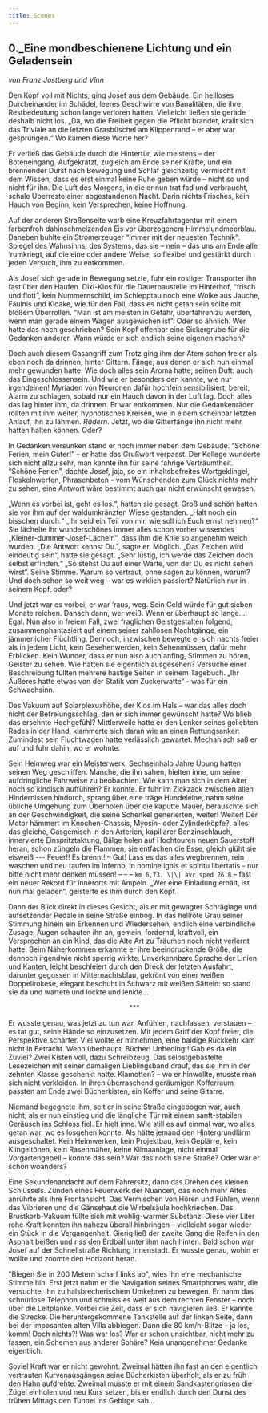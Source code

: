 ```yaml
---
title: Scenes
---
```


## 0.\_Eine mondbeschienene Lichtung und ein Geladensein
*von Franz Jostberg und Vînn*


Den Kopf voll mit Nichts, ging Josef aus dem Gebäude. Ein heilloses Durcheinander im Schädel, leeres Geschwirre von Banalitäten, die ihre Restbedeutung schon lange verloren hatten. Vielleicht ließen sie gerade deshalb nicht los. „Da, wo die Freiheit gegen die Pflicht brandet, krallt sich das Triviale an die letzten Grasbüschel am Klippenrand – er aber war gesprungen.“ Wo kamen diese Worte her?

Er verließ das Gebäude durch die Hintertür, wie meistens – der Boteneingang. Aufgekratzt, zugleich am Ende seiner Kräfte, und ein brennender Durst nach Bewegung und Schlaf gleichzeitig vermischt mit dem Wissen, dass es erst einmal keine Ruhe geben würde – nicht so und nicht für ihn. Die Luft des Morgens, in die er nun trat fad und verbraucht, schale Überreste einer abgestandenen Nacht. Darin nichts Frisches, kein Hauch von Beginn, kein Versprechen, keine Hoffnung.

Auf der anderen Straßenseite warb eine Kreuzfahrtagentur mit einem farbenfroh dahinschmelzenden Eis vor überzogenem Himmelundmeerblau. Daneben buhlte ein Stromerzeuger “Immer mit der neuesten Technik”: Spiegel des Wahnsinns, des Systems, das sie – nein – das uns am Ende alle ‘rumkriegt, auf die eine oder andere Weise, so flexibel und gestärkt durch jeden Versuch, ihm zu entkommen.

Als Josef sich gerade in Bewegung setzte, fuhr ein rostiger Transporter ihn fast über den Haufen. Dixi-Klos für die Dauerbaustelle im Hinterhof, “frisch und flott”, kein Nummernschild, im Schlepptau noch eine Wolke aus Jauche, Fäulnis und Kloake, wie für den Fall, dass es nicht getan sein sollte mit bloßem Überrollen. “Man ist am meisten in Gefahr, überfahren zu werden, wenn man gerade einem Wagen ausgewichen ist”. Oder so ähnlich. Wer hatte das noch geschrieben? Sein Kopf offenbar eine Sickergrube für die Gedanken anderer. Wann würde er sich endlich seine eigenen machen?

Doch auch diesem Gasangriff zum Trotz ging ihm der Atem schon freier als eben noch da drinnen, hinter Gittern. Fänge, aus denen er sich nun einmal mehr gewunden hatte. Wie doch alles sein Aroma hatte, seinen Duft: auch das Eingeschlossensein. Und wie er besonders den kannte, wie nur irgendeinen! Myriaden von Neuronen dafür hochfein sensibilisiert, bereit, Alarm zu schlagen, sobald nur ein Hauch davon in der Luft lag. Doch alles das lag hinter ihm, da drinnen. Er war entkommen. Nur die Gedankenräder rollten mit ihm weiter, hypnotisches Kreisen, wie in einem scheinbar letzten Anlauf, ihn zu lähmen. *Rädern*. Jetzt, wo die Gitterfänge ihn nicht mehr hatten halten können. Oder?

In Gedanken versunken stand er noch immer neben dem Gebäude. “Schöne Ferien, mein Guter!” – er hatte das Grußwort verpasst. Der Kollege wunderte sich nicht allzu sehr, man kannte ihn für seine fahrige Verträumtheit. “Schöne Ferien”, dachte Josef, jaja, so ein inhaltsbefreites Wortgeklingel, Floskelnwerfen, Phrasenbeten - vom Wünschenden zum Glück nichts mehr zu sehen, eine Antwort wäre bestimmt auch gar nicht erwünscht gewesen.

„Wenn es vorbei ist, geht es los.“, hatten sie gesagt. Groß und schön hatten sie vor ihm auf der waldumkränzten Wiese gestanden. „Halt noch ein bisschen durch.“
„Ihr seid ein Teil von mir, wie soll ich Euch ernst nehmen?“
Sie lächelte ihr wunderschönes immer alles schon vorher wissendes „Kleiner-dummer-Josef-Lächeln“, dass ihm die Knie so angenehm weich wurden. „Die Antwort kennst Du.", sagte er.
Möglich.
„Das Zeichen wird eindeutig sein“, hatte sie gesagt.
„Sehr lustig, ich werde das Zeichen doch selbst erfinden.“
„So stehst Du auf einer Warte, von der Du es nicht sehen wirst“. Seine Stimme. Warum so vertraut, ohne sagen zu können, warum? Und doch schon so weit weg – war es wirklich passiert? Natürlich nur in seinem Kopf, oder?

Und jetzt war es vorbei, er war ‘raus, weg. Sein Geld würde für gut sieben Monate reichen. Danach dann, wer weiß. Wenn er überhaupt so lange…. Egal. Nun also in freiem Fall, zwei fraglichen Geistgestalten folgend, zusammenphantasiert auf einem seiner zahllosen Nachtgänge, ein jämmerlicher Flüchtling. Dennoch, inzwischen bewegte er sich nachts freier als in jedem Licht, kein Gesehenwerden, kein Sehenmüssen, dafür mehr Erblicken. Kein Wunder, dass er nun also auch anfing, Stimmen zu hören, Geister zu sehen. Wie hatten sie eigentlich ausgesehen? Versuche einer Beschreibung füllten mehrere hastige Seiten in seinem Tagebuch. „Ihr Äußeres hatte etwas von der Statik von Zuckerwatte“ - was für ein Schwachsinn.

Das Vakuum auf Solarplexuxhöhe, der Klos im Hals – war das alles doch nicht der Befreiungsschlag, den er sich immer gewünscht hatte? Wo blieb das ersehnte Hochgefühl? Mittlerweile hatte er den Lenker seines geliebten Rades in der Hand, klammerte sich daran wie an einen Rettungsanker: Zumindest sein Fluchtwagen hatte verlässlich gewartet. Mechanisch saß er auf und fuhr dahin, wo er wohnte.

Sein Heimweg war ein Meisterwerk. Sechseinhalb Jahre Übung hatten seinen Weg geschliffen. Manche, die ihn sahen, hielten inne, um seine aufdringliche Fahrweise zu beobachten. Wie kann man sich in dem Alter noch so kindisch aufführen? Er konnte. Er fuhr im Zickzack zwischen allen Hindernissen hindurch, sprang über eine träge Hundeleine, nahm seine übliche Umgehung zum Überholen über die kaputte Mauer, berauschte sich an der Geschwindigkeit, die seine Schenkel generierten, weiter! Weiter! Der Motor hämmert im Knochen-Chassis, Myosin- oder Zylinderköpfe?, alles das gleiche, Gasgemisch in den Arterien, kapillarer Benzinschlauch, innervierte Einspritztaktung, Bälge holen auf Hochtouren neuen Sauerstoff heran, schon züngeln die Flammen, sie entfachen die Esse, gleich glüht sie eisweiß --- Feuer!! Es brennt! – Gut! Lass es das alles wegbrennen, rein waschen und neu taufen im Inferno, in nomine ignis et spiritu libertatis - nur bitte nicht mehr denken müssen! – – – ``km 6,73. \|\| avr sped 26.8`` – fast ein neuer Rekord für innerorts mit Ampeln. „Wer eine Einladung erhält, ist nun mal geladen“, geisterte es ihm durch den Kopf.

Dann der Blick direkt in dieses Gesicht, als er mit gewagter Schräglage und aufsetzender Pedale in seine Straße einbog. In das hellrote Grau seiner Stimmung hinein ein Erkennen und Wiedersehen, endlich eine verbindliche Zusage: Augen schauten ihn an, gemein, fordernd, kraftvoll, ein Versprechen an ein Kind, das die Alte Art zu Träumen noch nicht verlernt hatte. Beim Näherkommen erkannte er ihre beeindruckende Größe, die dennoch irgendwie nicht sperrig wirkte. Unverkennbare Sprache der Linien und Kanten, leicht beschleiert durch den Dreck der letzten Ausfahrt, darunter gegossen in Mitternachtsblau, gekrönt von einer weißen Doppelirokese, elegant beschuht in Schwarz mit weißen Sätteln: so stand sie da und wartete und lockte und lenkte…

<p style="text-align: center;">***</p>

Er wusste genau, was jetzt zu tun war.  Anfühlen, nachfassen, verstauen – es tat gut, seine Hände so einzusetzen. Mit jedem Griff der Kopf freier, die Perspektive schärfer. Viel wollte er mitnehmen, eine baldige Rückkehr kam nicht in Betracht. Wenn überhaupt. Bücher! Unbedingt! Gab es da ein Zuviel? Zwei Kisten voll, dazu Schreibzeug. Das selbstgebastelte Lesezeichen mit seiner damaligen Lieblingsband drauf, das sie ihm in der zehnten Klasse geschenkt hatte. Klamotten? – wo er hinwollte, musste man sich nicht verkleiden. In ihren überraschend geräumigen Kofferraum passten am Ende zwei Bücherkisten, ein Koffer und seine Gitarre.

Niemand begegnete ihm, seit er in seine Straße eingebogen war, auch nicht, als er nun einstieg und die längliche Tür mit einem sanft-stabilen Geräusch ins Schloss fiel. Er hielt inne. Wie still es auf einmal war, wo alles getan war, wo es losgehen konnte. Als hätte jemand den Hintergrundlärm ausgeschaltet. Kein Heimwerken, kein Projektbau, kein Geplärre, kein Klingeltönen, kein Rasenmäher, keine Klimaanlage, nicht einmal Vorgartengebell – konnte das sein? War das noch seine Straße? Oder war er schon woanders?

Eine Sekundenandacht auf dem Fahrersitz, dann das Drehen des kleinen Schlüssels. Zünden eines Feuerwerk der Nuancen, das noch mehr Altes anrührte als ihre Frontansicht. Das Vermischen von Hören und Fühlen, wenn das Vibrieren und die Gänsehaut die Wirbelsäule hochkriechen. Das Brustkorb-Vakuum füllte sich mit wohlig-warmer Substanz. Diese vier Liter rohe Kraft konnten ihn nahezu überall hinbringen – vielleicht sogar wieder ein Stück in die Vergangenheit. Gierig ließ der zweite Gang die Reifen in den Asphalt beißen und riss den Erdball unter ihm nach hinten. Bald schon war Josef auf der Schnellstraße Richtung Innenstadt. Er wusste genau, wohin er wollte und zoomte den Horizont heran.

"Biegen Sie in 200 Metern scharf links ab", wies ihn eine mechanische Stimme hin. Erst jetzt nahm er die Navigation seines Smartphones wahr, die versuchte, ihn zu halsbrecherischem Umkehren zu bewegen. Er nahm das schnurlose Telephon und schmiss es weit aus dem rechten Fenster – noch über die Leitplanke. Vorbei die Zeit, dass er sich navigieren ließ. Er kannte die Strecke. Die heruntergekommene Tankstelle auf der linken Seite, dann bei der imposanten alten Villa abbiegen. Dann die 80 km/h-Blitze – ja los, komm! Doch nichts?! Was war los? War er schon unsichtbar, nicht mehr zu fassen, ein Schemen aus anderer Sphäre? Kein unangenehmer Gedanke eigentlich.

Soviel Kraft war er nicht gewohnt. Zweimal hätten ihn fast an den eigentlich vertrauten Kurvenausgängen seine Bücherkisten überholt, als er zu früh den Hahn aufdrehte. Zweimal musste er mit einem Sandkastengrinsen die Zügel einholen und neu Kurs setzen, bis er endlich durch den Dunst des frühen Mittags den Tunnel ins Gebirge sah...

